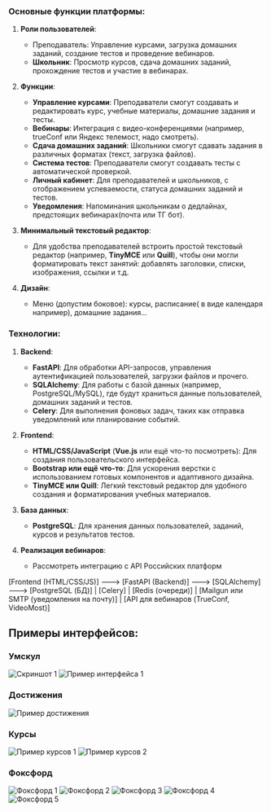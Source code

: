 ### Основные функции платформы:

1. **Роли пользователей**:
    - Преподаватель: Управление курсами, загрузка домашних заданий, создание тестов и проведение вебинаров.
    - **Школьник**: Просмотр курсов, сдача домашних заданий, прохождение тестов и участие в вебинарах.
2. **Функции**:
    
    - **Управление курсами**: Преподаватели смогут создавать и редактировать курс, учебные материалы, домашние задания и тесты.
    - **Вебинары**: Интеграция с видео-конференциями (например, trueConf или Яндекс телемост, надо смотреть).
    - **Сдача домашних заданий**: Школьники смогут сдавать задания в различных форматах (текст, загрузка файлов).
    - **Система тестов**: Преподаватели смогут создавать тесты с автоматической проверкой.
    - **Личный кабинет**: Для преподавателей и школьников, с отображением успеваемости, статуса домашних заданий и тестов.
    - **Уведомления**: Напоминания школьникам о дедлайнах, предстоящих вебинарах(почта или ТГ бот).
3. **Минимальный текстовый редактор**:
    
    - Для удобства преподавателей встроить простой текстовый редактор (например, **TinyMCE** или **Quill**), чтобы они могли форматировать текст занятий: добавлять заголовки, списки, изображения, ссылки и т.д.
4. **Дизайн**:
    
    - Меню (допустим боковое): курсы, расписание( в виде календаря например), домашние задания...

### Технологии:

1. **Backend**:
    
    - **FastAPI**: Для обработки API-запросов, управления аутентификацией пользователей, загрузки файлов и прочего.
    - **SQLAlchemy**: Для работы с базой данных (например, PostgreSQL/MySQL), где будут храниться данные пользователей, домашних заданий и тестов.
    - **Celery**: Для выполнения фоновых задач, таких как отправка уведомлений или планирование событий.
2. **Frontend**:
    
    - **HTML/CSS/JavaScript** (**Vue.js** или ещё что-то посмотреть): Для создания пользовательского интерфейса.
    - **Bootstrap или ещё что-то**: Для ускорения верстки с использованием готовых компонентов и адаптивного дизайна.
    - **TinyMCE или Quill**: Легкий текстовый редактор для удобного создания и форматирования учебных материалов.
3. **База данных**:
    
    - **PostgreSQL**: Для хранения данных пользователей, заданий, курсов и результатов тестов.
4. **Реализация вебинаров**:
    
    - Рассмотреть интеграцию с API Российских платформ

[Frontend (HTML/CSS/JS)] ---> [FastAPI (Backend)] ---> [SQLAlchemy] ---> [PostgreSQL (БД)]
                                   |
                               [Celery]
                                   |
                            [Redis (очереди)]
                                   |
                        [Mailgun или SMTP (уведомления на почту)]
                                   |
             [API для вебинаров (TrueConf, VideoMost)]


## Примеры интерфейсов:

### Умскул

![Скриншот 1](фото/Screenshot_1.png)
![Пример интерфейса 1](фото/Pasted_image_20241009160046.png)

### Достижения

![Пример достижения](фото/Pasted_image_20241009160124.png)

### Курсы

![Пример курсов 1](фото/Pasted_image_20241009160152.png)
![Пример курсов 2](фото/Pasted_image_20241009160210.png)

### Фоксфорд

![Фоксфорд 1](фото/Pasted_image_20241009160309.png)
![Фоксфорд 2](фото/Pasted_image_20241009160325.png)
![Фоксфорд 3](фото/Pasted_image_20241009160335.png)
![Фоксфорд 4](фото/Pasted_image_20241009160358.png)
![Фоксфорд 5](фото/Pasted_image_20241009160432.png)